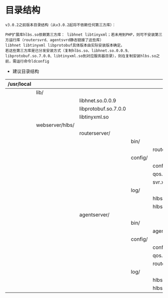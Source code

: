 # 目录结构

```
v3.0.2之前版本目录结构（从v3.0.2起将不依赖任何第三方库）：

PHP扩展库hlbs.so依赖第三方库： libhnet libtinyxml；若未用到PHP，则可不安装第三方运行库（routersvrd、agentsvrd静态链接了这些库）
libhnet libtinyxml libprotobuf具体版本由实际安装版本确定。
若这些第三方库是已分发安装方式（复制hlbs.so、libhnet.so.0.0.9、libprotobuf.so.7.0.0、libtinyxml.so到对应服务器目录），则在复制安装hlbs.so之前，需运行命令ldconfig

```

* 建议目录结构

| /usr/local |  |   |   |  |
| -- | -- | -- | --|-- |
|   | lib/ |     |||
|   |  | libhnet.so.0.0.9 |||
|   |  | libprotobuf.so.7.0.0 |||
|   |  | libtinyxml.so |||
|   | webserver/hlbs/ |  |||
|   |   |   routerserver/|||
|   |   |   |bin/|  |
|   |   |   |   | routersvrd |
|   |   |   |config/|  |
|   |   |   |   | conf.xml |
|   |   |   |   | qos.xml |
|   |   |   |   | svr.xml |
|   |   |   |log/|  |
|   |   |   |   | hlbs.pid |
|   |   |   |   | hlbs.log |
|   |   |   agentserver/|||
|   |   |   |bin/|  |
|   |   |   |   | agentsvrd |
|   |   |   |config/|  |
|   |   |   |   | conf.xml |
|   |   |   |   | qos.xml |
|   |   |   |   | router.xml |
|   |   |   |log/|  |
|   |   |   |   | hlbs.pid |
|   |   |   |   | hlbs.log |

